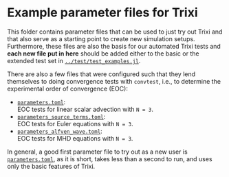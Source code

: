 # Example parameter files for Trixi
This folder contains parameter files that can be used to just try out Trixi and
that also serve as a starting point to create new simulation setups.
Furthermore, these files are also the basis for our automated Trixi tests and
**each new file put in here** should be added either to the basic or the extended test
set in [`../test/test_examples.jl`](../test/test_examples.jl).

There are also a few files that were configured such that they lend themselves
to doing convergence tests with `convtest`, i.e., to determine the experimental order
of convergence (EOC):

* [`parameters.toml`](parameters.toml):  
  EOC tests for linear scalar advection with `N = 3`.
* [`parameters_source_terms.toml`](parameters_source_terms.toml):  
  EOC tests for Euler equations with `N = 3`.
* [`parameters_alfven_wave.toml`](parameters_alfven_wave.toml):  
  EOC tests for MHD equations with `N = 3`.

In general, a good first parameter file to try out as a new user is
[`parameters.toml`](parameters.toml), as it is short, takes less than a second
to run, and uses only the basic features of Trixi.
